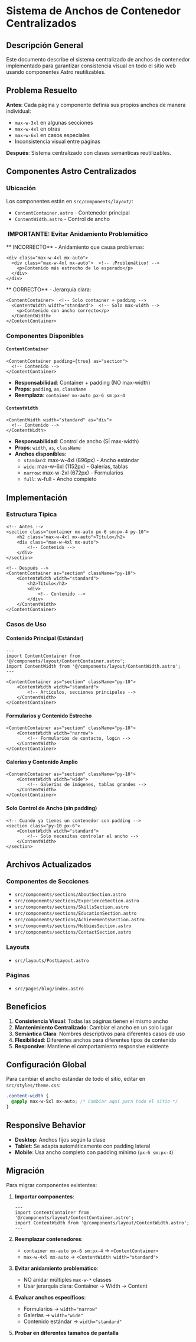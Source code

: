 # Sistema de Anchos de Contenedor Centralizados

## Descripción General

Este documento describe el sistema centralizado de anchos de contenedor implementado para garantizar consistencia visual en todo el sitio web usando componentes Astro reutilizables.

## Problema Resuelto

**Antes**: Cada página y componente definía sus propios anchos de manera individual:
- `max-w-3xl` en algunas secciones
- `max-w-4xl` en otras
- `max-w-6xl` en casos especiales
- Inconsistencia visual entre páginas

**Después**: Sistema centralizado con clases semánticas reutilizables.

## Componentes Astro Centralizados

### Ubicación
Los componentes están en `src/components/layout/`:
- `ContentContainer.astro` - Contenedor principal
- `ContentWidth.astro` - Control de ancho

### ️ IMPORTANTE: Evitar Anidamiento Problemático

** INCORRECTO** - Anidamiento que causa problemas:
```astro
<div class="max-w-4xl mx-auto">
  <div class="max-w-4xl mx-auto">  <!-- ¡Problemático! -->
    <p>Contenido más estrecho de lo esperado</p>
  </div>
</div>
```

** CORRECTO** - Jerarquía clara:
```astro
<ContentContainer>  <!-- Solo container + padding -->
  <ContentWidth width="standard">  <!-- Solo max-width -->
    <p>Contenido con ancho correcto</p>
  </ContentWidth>
</ContentContainer>
```

### Componentes Disponibles

#### `ContentContainer`
```astro
<ContentContainer padding={true} as="section">
  <!-- Contenido -->
</ContentContainer>
```
- **Responsabilidad**: Container + padding (NO max-width)
- **Props**: `padding`, `as`, `className`
- **Reemplaza**: `container mx-auto px-6 sm:px-4`

#### `ContentWidth`
```astro
<ContentWidth width="standard" as="div">
  <!-- Contenido -->
</ContentWidth>
```
- **Responsabilidad**: Control de ancho (SÍ max-width)
- **Props**: `width`, `as`, `className`
- **Anchos disponibles**:
  - `standard`: max-w-4xl (896px) - Ancho estándar
  - `wide`: max-w-6xl (1152px) - Galerías, tablas
  - `narrow`: max-w-2xl (672px) - Formularios
  - `full`: w-full - Ancho completo

## Implementación

### Estructura Típica
```astro
<!-- Antes -->
<section class="container mx-auto px-6 sm:px-4 py-10">
    <h2 class="max-w-4xl mx-auto">Título</h2>
    <div class="max-w-4xl mx-auto">
        <!-- Contenido -->
    </div>
</section>

<!-- Después -->
<ContentContainer as="section" className="py-10">
    <ContentWidth width="standard">
        <h2>Título</h2>
        <div>
            <!-- Contenido -->
        </div>
    </ContentWidth>
</ContentContainer>
```

### Casos de Uso

#### Contenido Principal (Estándar)
```astro
---
import ContentContainer from '@/components/layout/ContentContainer.astro';
import ContentWidth from '@/components/layout/ContentWidth.astro';
---

<ContentContainer as="section" className="py-10">
    <ContentWidth width="standard">
        <!-- Artículos, secciones principales -->
    </ContentWidth>
</ContentContainer>
```

#### Formularios y Contenido Estrecho
```astro
<ContentContainer as="section" className="py-10">
    <ContentWidth width="narrow">
        <!-- Formularios de contacto, login -->
    </ContentWidth>
</ContentContainer>
```

#### Galerías y Contenido Amplio
```astro
<ContentContainer as="section" className="py-10">
    <ContentWidth width="wide">
        <!-- Galerías de imágenes, tablas grandes -->
    </ContentWidth>
</ContentContainer>
```

#### Solo Control de Ancho (sin padding)
```astro
<!-- Cuando ya tienes un contenedor con padding -->
<section class="py-10 px-6">
    <ContentWidth width="standard">
        <!-- Solo necesitas controlar el ancho -->
    </ContentWidth>
</section>
```

## Archivos Actualizados

### Componentes de Secciones
- `src/components/sections/AboutSection.astro`
- `src/components/sections/ExperienceSection.astro`
- `src/components/sections/SkillsSection.astro`
- `src/components/sections/EducationSection.astro`
- `src/components/sections/AchievementsSection.astro`
- `src/components/sections/HobbiesSection.astro`
- `src/components/sections/ContactSection.astro`

### Layouts
- `src/layouts/PostLayout.astro`

### Páginas
- `src/pages/blog/index.astro`

## Beneficios

1. **Consistencia Visual**: Todas las páginas tienen el mismo ancho
2. **Mantenimiento Centralizado**: Cambiar el ancho en un solo lugar
3. **Semántica Clara**: Nombres descriptivos para diferentes casos de uso
4. **Flexibilidad**: Diferentes anchos para diferentes tipos de contenido
5. **Responsive**: Mantiene el comportamiento responsive existente

## Configuración Global

Para cambiar el ancho estándar de todo el sitio, editar en `src/styles/theme.css`:

```css
.content-width {
  @apply max-w-5xl mx-auto; /* Cambiar aquí para todo el sitio */
}
```

## Responsive Behavior

- **Desktop**: Anchos fijos según la clase
- **Tablet**: Se adapta automáticamente con padding lateral
- **Mobile**: Usa ancho completo con padding mínimo (`px-6 sm:px-4`)

## Migración

Para migrar componentes existentes:

1. **Importar componentes**:
   ```astro
   ---
   import ContentContainer from '@/components/layout/ContentContainer.astro';
   import ContentWidth from '@/components/layout/ContentWidth.astro';
   ---
   ```

2. **Reemplazar contenedores**:
   - `container mx-auto px-6 sm:px-4` → `<ContentContainer>`
   - `max-w-4xl mx-auto` → `<ContentWidth width="standard">`

3. **Evitar anidamiento problemático**:
   - NO anidar múltiples `max-w-*` classes
   - Usar jerarquía clara: Container → Width → Content

4. **Evaluar anchos específicos**:
   - Formularios → `width="narrow"`
   - Galerías → `width="wide"`
   - Contenido estándar → `width="standard"`

5. **Probar en diferentes tamaños de pantalla**
